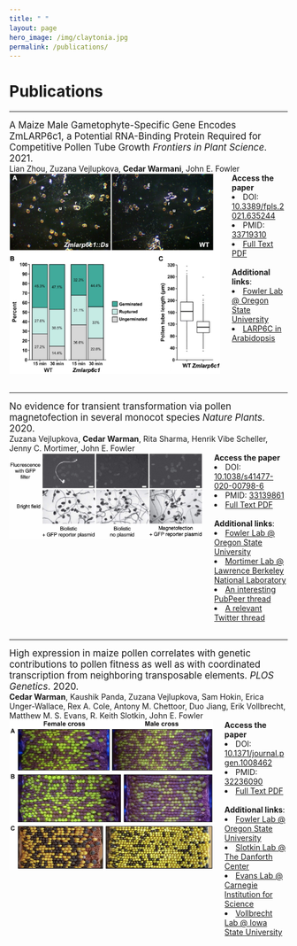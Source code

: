 ```yaml
---
title: " "
layout: page
hero_image: /img/claytonia.jpg
permalink: /publications/
---
```


<div class="container is-max-desktop"><h1>Publications</h1></div>
<div class="container is-max-desktop"><hr>

<div class="container is-max-desktop pb-3" style="font-size: 120% !important;">A Maize Male Gametophyte-Specific Gene Encodes ZmLARP6c1, a Potential RNA-Binding Protein Required for Competitive Pollen Tube Growth<i> Frontiers in Plant Science</i>. 2021.</div>
<div class="container is-max-desktop pb-4">Lian Zhou, Zuzana Vejlupkova, <strong>Cedar Warmani</strong>, John E. Fowler</div>
<div class="columns is-centered">
    <div class="column is-7">
        <img src="/img/zhou_2021_frontiers.jpg" alt="ZmLARP6c1 pollen phenotypes">
    </div>
    <div class="column is-5">
        <strong>Access the paper</strong>
        <li>DOI: <a href="https://doi.org/10.3389/fpls.2021.635244" alt = "DOI link: 10.3389/fpls.2021.635244"> 10.3389/fpls.2021.635244</a></li>
        <li>PMID: <a href="https://pubmed.ncbi.nlm.nih.gov/33719310/" alt = "pubmed link: 33719310"> 33719310</a></li>
        <li><a href="https://cedarwarman.github.io/pdf/zhou_2021_frontiers.pdf" alt = "PDF"> Full Text PDF</a></li>
        <br>
        <strong>Additional links</strong>:
        <li><a href="https://bpp.oregonstate.edu/users/john-fowler-jr" alt="Fowler Lab">Fowler Lab @ Oregon State University</a></li>
        <li><a href="https://www.biorxiv.org/content/10.1101/2020.11.27.401307v1" alt="Arabidopsis larp6c link">LARP6C in Arabidopsis</a></li>
    </div>
</div>
<br>

<div class="container is-max-desktop"><hr>
<div class="container is-max-desktop pb-3" style="font-size: 120% !important;">No evidence for transient transformation via pollen magnetofection in several monocot species<i> Nature Plants</i>. 2020.</div>
<div class="container is-max-desktop pb-4">Zuzana Vejlupkova, <strong>Cedar Warman</strong>, Rita Sharma, Henrik Vibe Scheller, Jenny C. Mortimer, John E. Fowler</div>
<div class="columns is-centered">
    <div class="column is-7">
        <img src="/img/vejlupkova_2020_nature_plants.jpg" alt="Microscope images of biolistic pollen transformation">
    </div>
    <div class="column is-5">
        <strong>Access the paper</strong>
        <li>DOI: <a href="https://doi.org/10.1038/s41477-020-00798-6" alt = "DOI link: 10.1038/s41477-020-00798-6"> 10.1038/s41477-020-00798-6</a></li>
        <li>PMID: <a href="https://pubmed.ncbi.nlm.nih.gov/33139861/" alt = "pubmed link: 33139861"> 33139861</a></li>
        <li><a href="https://cedarwarman.github.io/pdf/vejlupkova_2020_nature_plants.pdf" alt = "PDF"> Full Text PDF</a></li>
        <br>
        <strong>Additional links</strong>:
        <li><a href="https://bpp.oregonstate.edu/users/john-fowler-jr" alt="Fowler Lab">Fowler Lab @ Oregon State University</a></li>
        <li><a href="https://mortimerlab.org/" alt="Mortimer Lab">Mortimer Lab @ Lawrence Berkeley National Laboratory</a></li>
        <li><a href="https://blog.pubpeer.com/publications/DA5062D071C5813708B4F9B511F9E5" alt="Pubpeer link">An interesting PubPeer thread</a></li>
        <li><a href="https://twitter.com/aeharkess/status/1023763311308021760" alt="Twitter thread">A relevant Twitter thread</a></li>
    </div>
</div>
<br>

<div class="container is-max-desktop"><hr>
<div class="container is-max-desktop pb-3" style="font-size: 120% !important;">High expression in maize pollen correlates with genetic contributions to pollen fitness as well as with coordinated transcription from neighboring transposable elements.<i> PLOS Genetics</i>. 2020.</div>
<div class="container is-max-desktop pb-4"><strong>Cedar Warman</strong>, Kaushik Panda, Zuzana Vejlupkova, Sam Hokin, Erica Unger-Wallace, Rex A. Cole, Antony M. Chettoor, Duo Jiang, Erik Vollbrecht, Matthew M. S. Evans, R. Keith Slotkin, John E. Fowler</div>
<div class="columns is-centered">
	<div class="column is-7">
		<img src="/img/warman_2020_plos_genetics.jpg" alt="Plot of transmission rates of mutant alleles">
	</div>
	<div class="column is-5">
		<strong>Access the paper</strong>
		<li>DOI: <a href="https://doi.org/10.1371/journal.pgen.1008462" alt = "DOI link: 10.1371/journal.pgen.1008462"> 10.1371/journal.pgen.1008462</a></li>
		<li>PMID: <a href="https://pubmed.ncbi.nlm.nih.gov/32236090/" alt = "pubmed link: 32236090"> 32236090</a></li>
		<li><a href="https://cedarwarman.github.io/pdf/warman_2020_plos_genetics.pdf" alt = "PDF"> Full Text PDF</a></li>
		<br>
		<strong>Additional links</strong>:
		<li><a href="https://bpp.oregonstate.edu/users/john-fowler-jr" alt="Fowler Lab">Fowler Lab @ Oregon State University</a></li>
		<li><a href="https://slotkinlab.github.io/" alt="Slotkin Lab">Slotkin Lab @ The Danforth Center</a></li>
		<li><a href="https://dpb.carnegiescience.edu/labs/evans-lab" alt="Evans Lab">Evans Lab @ Carnegie Institution for Science</a></li>
		<li><a href="https://faculty.sites.iastate.edu/vollbrec/" alt="Vollbrecht Lab">Vollbrecht Lab @ Iowa State University</a></li>
	</div>
</div>

